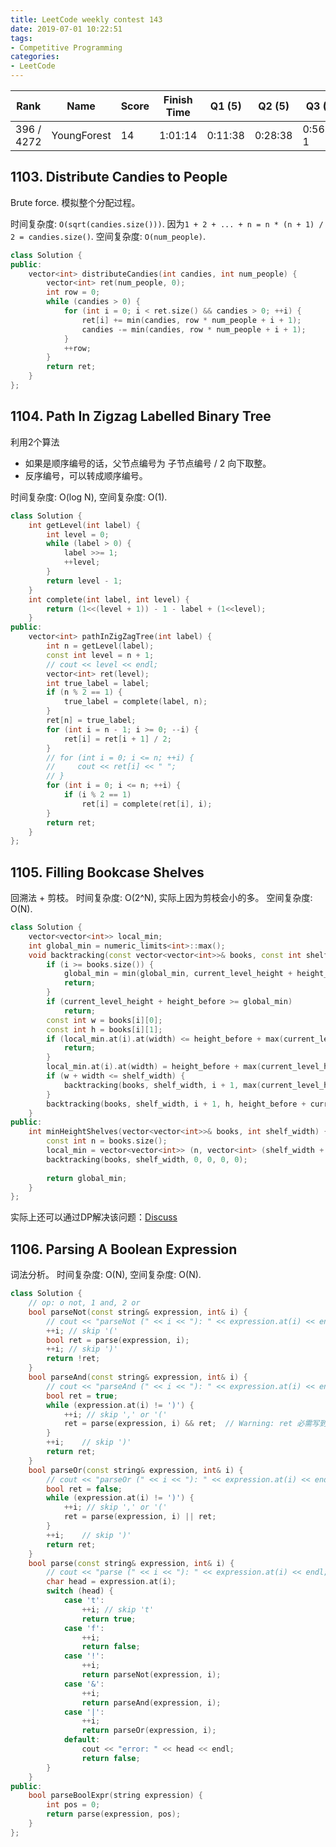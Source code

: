 ```yaml
---
title: LeetCode weekly contest 143
date: 2019-07-01 10:22:51
tags:
- Competitive Programming
categories:
- LeetCode
---
```


| Rank |	Name |	Score |	Finish Time | 	Q1 (5) |	Q2 (5) |	Q3 (8) |	Q4 (8)|
|--|--|--|--|--|--|--|--|
| 396 / 4272 |	YoungForest | 14 | 1:01:14 | 0:11:38 | 0:28:38 | 0:56:14 1 | null |

## 1103. Distribute Candies to People

Brute force. 模拟整个分配过程。

时间复杂度: `O(sqrt(candies.size()))`. 因为`1 + 2 + ... + n = n * (n + 1) / 2 = candies.size()`.
空间复杂度: `O(num_people)`.

```cpp
class Solution {
public:
    vector<int> distributeCandies(int candies, int num_people) {
        vector<int> ret(num_people, 0);
        int row = 0;
        while (candies > 0) {
            for (int i = 0; i < ret.size() && candies > 0; ++i) {
                ret[i] += min(candies, row * num_people + i + 1);
                candies -= min(candies, row * num_people + i + 1);
            }
            ++row;
        }
        return ret;
    }
};
```

## 1104. Path In Zigzag Labelled Binary Tree

利用2个算法
- 如果是顺序编号的话，父节点编号为 子节点编号 / 2 向下取整。
- 反序编号，可以转成顺序编号。

时间复杂度: O(log N),
空间复杂度: O(1).

```cpp
class Solution {
    int getLevel(int label) {
        int level = 0;
        while (label > 0) {
            label >>= 1;
            ++level;
        }
        return level - 1;
    }
    int complete(int label, int level) {
        return (1<<(level + 1)) - 1 - label + (1<<level);
    }
public:
    vector<int> pathInZigZagTree(int label) {
        int n = getLevel(label);
        const int level = n + 1;
        // cout << level << endl;
        vector<int> ret(level);
        int true_label = label;
        if (n % 2 == 1) {
            true_label = complete(label, n);
        }
        ret[n] = true_label;
        for (int i = n - 1; i >= 0; --i) {
            ret[i] = ret[i + 1] / 2;
        }
        // for (int i = 0; i <= n; ++i) {
        //     cout << ret[i] << " ";
        // }
        for (int i = 0; i <= n; ++i) {
            if (i % 2 == 1)
                ret[i] = complete(ret[i], i);
        }
        return ret;
    }
};
```

## 1105. Filling Bookcase Shelves

回溯法 + 剪枝。
时间复杂度: O(2^N), 实际上因为剪枝会小的多。
空间复杂度: O(N).

```cpp
class Solution {
    vector<vector<int>> local_min;
    int global_min = numeric_limits<int>::max();
    void backtracking(const vector<vector<int>>& books, const int shelf_width, int i, int current_level_height, int height_before, int width) {
        if (i >= books.size()) {
            global_min = min(global_min, current_level_height + height_before);
            return;
        }
        if (current_level_height + height_before >= global_min)
            return;
        const int w = books[i][0];
        const int h = books[i][1];
        if (local_min.at(i).at(width) <= height_before + max(current_level_height, h)) {
            return;
        }
        local_min.at(i).at(width) = height_before + max(current_level_height, h);
        if (w + width <= shelf_width) {
            backtracking(books, shelf_width, i + 1, max(current_level_height, h), height_before, width + w);
        }
        backtracking(books, shelf_width, i + 1, h, height_before + current_level_height, w);
    }
public:
    int minHeightShelves(vector<vector<int>>& books, int shelf_width) {
        const int n = books.size();
        local_min = vector<vector<int>> (n, vector<int> (shelf_width + 1, numeric_limits<int>::max()));
        backtracking(books, shelf_width, 0, 0, 0, 0);
        
        return global_min;
    }
};
```

实际上还可以通过DP解决该问题：[Discuss](https://leetcode.com/problems/filling-bookcase-shelves/discuss/323368/ChineseC++-1105.-DP)

## 1106. Parsing A Boolean Expression

词法分析。
时间复杂度: O(N),
空间复杂度: O(N).

```cpp
class Solution {
    // op: o not, 1 and, 2 or
    bool parseNot(const string& expression, int& i) {
        // cout << "parseNot (" << i << "): " << expression.at(i) << endl;
        ++i; // skip '('
        bool ret = parse(expression, i);
        ++i; // skip ')'
        return !ret;
    }
    bool parseAnd(const string& expression, int& i) {
        // cout << "parseAnd (" << i << "): " << expression.at(i) << endl;
        bool ret = true;
        while (expression.at(i) != ')') {
            ++i; // skip ',' or '('
            ret = parse(expression, i) && ret;  // Warning: ret 必需写到后面，在比赛过程中，由于我写到前面了。忽略了逻辑短路问题，一直wrong answer。功亏一篑。
        }
        ++i;    // skip ')'
        return ret;
    }
    bool parseOr(const string& expression, int& i) {
        // cout << "parseOr (" << i << "): " << expression.at(i) << endl;
        bool ret = false;
        while (expression.at(i) != ')') {
            ++i; // skip ',' or '('
            ret = parse(expression, i) || ret;
        }
        ++i;    // skip ')'
        return ret;
    }
    bool parse(const string& expression, int& i) {
        // cout << "parse (" << i << "): " << expression.at(i) << endl;
        char head = expression.at(i);
        switch (head) {
            case 't':
                ++i; // skip 't'
                return true;
            case 'f':
                ++i;
                return false;
            case '!':
                ++i;
                return parseNot(expression, i);
            case '&':
                ++i;
                return parseAnd(expression, i);
            case '|':
                ++i;
                return parseOr(expression, i);
            default:
                cout << "error: " << head << endl;
                return false;
        }
    }
public:
    bool parseBoolExpr(string expression) {
        int pos = 0;
        return parse(expression, pos);
    }
};
```